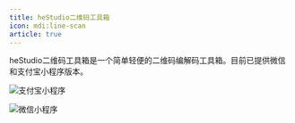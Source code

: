 ```yaml
---
title: heStudio二维码工具箱
icon: mdi:line-scan
article: true
---
```


heStudio二维码工具箱是一个简单轻便的二维码编解码工具箱。目前已提供微信和支付宝小程序版本。

![支付宝小程序](https://image.hestudio.net/i/2024/03/05/65e5fe40080be.png)

![微信小程序](https://image.hestudio.net/i/2024/03/05/65e5fe4be927c.png)